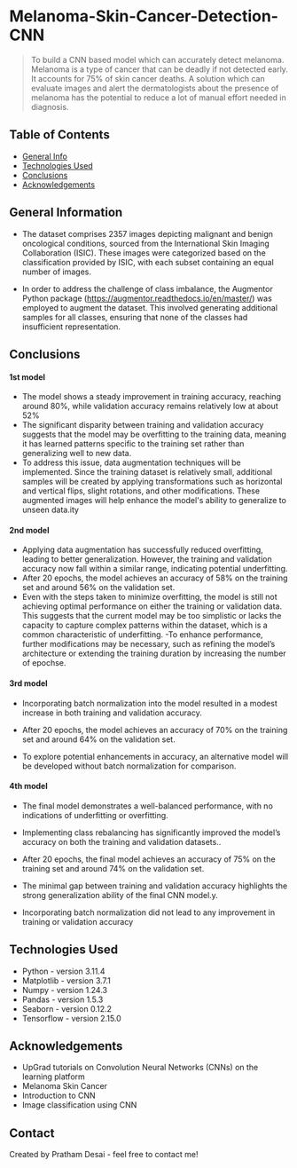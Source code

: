 # Melanoma-Skin-Cancer-Detection-CNN
> To build a CNN based model which can accurately detect melanoma. Melanoma is a type of cancer that can be deadly if not detected early. It accounts for 75% of skin cancer deaths. A solution which can evaluate images and alert the dermatologists about the presence of melanoma has the potential to reduce a lot of manual effort needed in diagnosis.


## Table of Contents
* [General Info](#general-information)
* [Technologies Used](#technologies-used)
* [Conclusions](#conclusions)
* [Acknowledgements](#acknowledgements)

<!-- You can include any other section that is pertinent to your problem -->

## General Information
- The dataset comprises 2357 images depicting malignant and benign oncological conditions, sourced from the International Skin Imaging Collaboration (ISIC). These images were categorized based on the classification provided by ISIC, with each subset containing an equal number of images.

- In order to address the challenge of class imbalance, the Augmentor Python package (https://augmentor.readthedocs.io/en/master/) was employed to augment the dataset. This involved generating additional samples for all classes, ensuring that none of the classes had insufficient representation.


<!-- You don't have to answer all the questions - just the ones relevant to your project. -->

## Conclusions
 #### 1st model
- The model shows a steady improvement in training accuracy, reaching around 80%, while validation accuracy remains relatively low at about 52%
- The significant disparity between training and validation accuracy suggests that the model may be overfitting to the training data, meaning it has learned patterns specific to the training set rather than generalizing well to new data.
- To address this issue, data augmentation techniques will be implemented. Since the training dataset is relatively small, additional samples will be created by applying transformations such as horizontal and vertical flips, slight rotations, and other modifications. These augmented images will help enhance the model's ability to generalize to unseen data.ity

 #### 2nd model
- Applying data augmentation has successfully reduced overfitting, leading to better generalization. However, the training and validation accuracy now fall within a similar range, indicating potential underfitting.
- After 20 epochs, the model achieves an accuracy of 58% on the training set and around 56% on the validation set.
- Even with the steps taken to minimize overfitting, the model is still not achieving optimal performance on either the training or validation data. This suggests that the current model may be too simplistic or lacks the capacity to capture complex patterns within the dataset, which is a common characteristic of underfitting.
-To enhance performance, further modifications may be necessary, such as refining the model’s architecture or extending the training duration by increasing the number of epochse.
 
 #### 3rd model
- Incorporating batch normalization into the model resulted in a modest increase in both training and validation accuracy.

- After 20 epochs, the model achieves an accuracy of 70% on the training set and around 64% on the validation set.

- To explore potential enhancements in accuracy, an alternative model will be developed without batch normalization for comparison.

#### 4th model
- The final model demonstrates a well-balanced performance, with no indications of underfitting or overfitting.

- Implementing class rebalancing has significantly improved the model’s accuracy on both the training and validation datasets..

- After 20 epochs, the final model achieves an accuracy of 75% on the training set and around 74% on the validation set.

- The minimal gap between training and validation accuracy highlights the strong generalization ability of the final CNN model.y.

- Incorporating batch normalization did not lead to any improvement in training or validation accuracy

<!-- You don't have to answer all the questions - just the ones relevant to your project. -->


## Technologies Used
- Python - version 3.11.4
- Matplotlib - version 3.7.1
- Numpy - version 1.24.3
- Pandas - version 1.5.3
- Seaborn - version 0.12.2
- Tensorflow - version 2.15.0

<!-- As the libraries versions keep on changing, it is recommended to mention the version of library used in this project -->

## Acknowledgements
- UpGrad tutorials on Convolution Neural Networks (CNNs) on the learning platform
- Melanoma Skin Cancer
- Introduction to CNN
- Image classification using CNN




## Contact
Created by Pratham Desai  - feel free to contact me!


<!-- Optional -->
<!-- ## License -->
<!-- This project is open source and available under the [... License](). -->

<!-- You don't have to include all sections - just the one's relevant to your project -->
